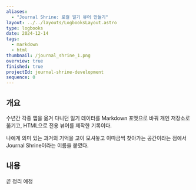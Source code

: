 ```yaml
---
aliases:
  - "Journal Shrine: 로컬 일기 뷰어 만들기"
layout: ../../layouts/LogbooksLayout.astro
type: logbooks
date: 2024-12-14
tags:
  - markdown
  - html
thumbnail: /journal_shrine_1.png
overview: true
finished: true
projectId: journal-shrine-development
sequence: 0
---
```

## 개요
수년간 각종 앱을 옮겨 다니던 일기 데이터를 Markdown 포맷으로 바꿔 개인 저장소로 옮기고, HTML으로 전용 뷰어를 제작한 기록이다.

나에게 의미 있는 과거의 기억을 고이 모셔놓고 이따금씩 찾아가는 공간이라는 점에서 Journal Shrine이라는 이름을 붙였다.

## 내용
곧 정리 예정